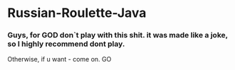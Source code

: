 # Russian-Roulette-Java

### Guys, for GOD don`t play with this shit. it was made like a joke, so I highly recommend dont play.
Otherwise, if u want - come on. GO
